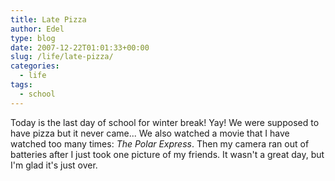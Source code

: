 ```yaml
---
title: Late Pizza
author: Edel
type: blog
date: 2007-12-22T01:01:33+00:00
slug: /life/late-pizza/
categories:
  - life
tags:
  - school
---
```

Today is the last day of school for winter break! Yay! We were supposed to have pizza but it never came... We also watched a movie that I have watched too many times: _The Polar Express_. Then my camera ran out of batteries after I just took one picture of my friends. It wasn't a great day, but I'm glad it's just over.


